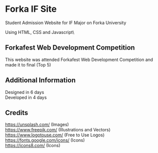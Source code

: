 # Forka IF Site

Student Admission Website for IF Major on Forka University

Using HTML, CSS and Javascript\

## Forkafest Web Development Competition

This website was attended Forkafest Web Development Competition and made it to final (Top 5)

## Additional Information

Designed in 6 days\
Developed in 4 days

## Credits

https://unsplash.com/ (Images)\
https://www.freepik.com/ (Illustrations and Vectors)\
https://www.logotouse.com/ (Free to Use Logos)\
https://fonts.google.com/icons/ (Icons)\
https://icons8.com/ (Icons)